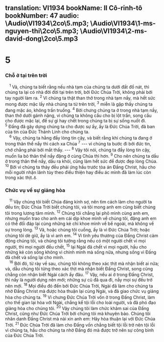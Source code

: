 translation: VI1934
bookName: II Cô-rinh-tô 
bookNumber: 47
audio: \Audio\VI1934\2co\5.mp3; \Audio\VI1934\1-ms-nguyen-thi\2co\5.mp3; \Audio\VI1934\2-ms-david-dong\2co\5.mp3
-------

<div class="title"><h1>5</h1><h3>Chỗ ở tại trên trời</h3></div>
<span class="verse 2co_5_1"> <sup>1</sup> Vả, chúng ta biết rằng nếu nhà tạm của chúng ta dưới đất đổ nát, thì chúng ta lại có nhà đời đời tại trên trời, bởi Đức Chúa Trời, không phải bởi tay người làm ra. </span>
<span class="verse 2co_5_2"><sup>2</sup> Vì chúng ta thật than thở trong nhà tạm nầy, mà hết sức mong được mặc lấy nhà chúng ta từ trên trời, </span>
<span class="verse 2co_5_3"><sup>3</sup> miễn là gặp thấy chúng ta đang mặc áo, không trần truồng. </span>
<span class="verse 2co_5_4"><sup>4</sup> Bởi chưng chúng ta ở trong nhà tạm nầy, than thở dưới gánh nặng, vì chúng ta không cầu cho bị lột trần, song cầu cho được mặc lại, để sự gì hay chết trong chúng ta bị sự sống nuốt đi. </span>
<span class="verse 2co_5_5"><sup>5</sup> Đấng đã gây dựng chúng ta cho được sự ấy, ấy là Đức Chúa Trời, đã ban của tin của Đức Thánh Linh cho chúng ta. <br/></span>
<span class="verse 2co_5_6"> <sup>6</sup> Vậy, chúng ta hằng đầy lòng tin cậy, và biết rằng khi chúng ta đang ở trong thân thể nầy thì cách xa Chúa </span>
<span class="verse 2co_5_7"><sup>7</sup> --- vì chúng ta bước đi bởi đức tin, chớ chẳng phải bởi mắt thấy. --- </span>
<span class="verse 2co_5_8"><sup>8</sup> Vậy tôi nói, chúng ta đầy lòng tin cậy, muốn lìa bỏ thân thể nầy đặng ở cùng Chúa thì hơn. </span>
<span class="verse 2co_5_9"><sup>9</sup> Cho nên chúng ta dầu ở trong thân thể nầy, dầu ra khỏi, cũng làm hết sức để được đẹp lòng Chúa. </span>
<span class="verse 2co_5_10"><sup>10</sup> Bởi vì chúng ta thảy đều phải ứng hầu trước tòa án Đấng Christ, hầu cho mỗi người nhận lãnh tùy theo điều thiện hay điều ác mình đã làm lúc còn trong xác thịt.<a data-toggle="tooltip" data-placement="bottom" title="Ro 14:10">⚓</a><br/></span>
<div class="title"><h3>Chức vụ về sự giảng hòa</h3></div>
<span class="verse 2co_5_11"> <sup>11</sup> Vậy chúng tôi biết Chúa đáng kính sợ, nên tìm cách làm cho người ta đều tin; Đức Chúa Trời biết chúng tôi, và tôi mong anh em cũng biết chúng tôi trong lương tâm mình. </span>
<span class="verse 2co_5_12"><sup>12</sup> Chúng tôi chẳng lại phô mình cùng anh em, nhưng muốn trao cho anh em cái dịp khoe mình về chúng tôi, đặng anh em có thể đối đáp lại cùng những kẻ chỉ khoe mình về bề ngoài, mà không về sự trong lòng. </span>
<span class="verse 2co_5_13"><sup>13</sup> Vả, hoặc chúng tôi cuồng, ấy là vì Đức Chúa Trời; hoặc chúng tôi dè giữ, ấy là vì anh em. </span>
<span class="verse 2co_5_14"><sup>14</sup> Vì tình yêu thương của Đấng Christ cảm động chúng tôi, và chúng tôi tưởng rằng nếu có một người chết vì mọi người, thì mọi người đều chết, </span>
<span class="verse 2co_5_15"><sup>15</sup> lại Ngài đã chết vì mọi người, hầu cho những kẻ còn sống không vì chính mình mà sống nữa, nhưng sống vì Đấng đã chết và sống lại cho mình. <br/></span>
<span class="verse 2co_5_16"> <sup>16</sup> Bởi đó, từ rày về sau, chúng tôi không theo xác thịt mà nhận biết ai nữa; và, dẫu chúng tôi từng theo xác thịt mà nhận biết Đấng Christ, song cũng chẳng còn nhận biết Ngài cách ấy đâu. </span>
<span class="verse 2co_5_17"><sup>17</sup> Vậy, nếu ai ở trong Đấng Christ, thì nấy là người dựng nên mới; những sự cũ đã qua đi, nầy mọi sự đều trở nên mới. </span>
<span class="verse 2co_5_18"><sup>18</sup> Mọi điều đó đến bởi Đức Chúa Trời, Ngài đã làm cho chúng ta nhờ Đấng Christ mà được hòa thuận lại cùng Ngài, và đã giao chức vụ giảng hòa cho chúng ta. </span>
<span class="verse 2co_5_19"><sup>19</sup> Vì chưng Đức Chúa Trời vốn ở trong Đấng Christ, làm cho thế gian lại hòa với Ngài, chẳng kể tội lỗi cho loài người, và đã phó đạo giảng hòa cho chúng tôi. </span>
<span class="verse 2co_5_20"><sup>20</sup> Vậy chúng tôi làm chức khâm sai của Đấng Christ, cũng như Đức Chúa Trời bởi chúng tôi mà khuyên bảo. Chúng tôi nhân danh Đấng Christ mà nài xin anh em: Hãy hòa thuận lại với Đức Chúa Trời. </span>
<span class="verse 2co_5_21"><sup>21</sup> Đức Chúa Trời đã làm cho Đấng vốn chẳng biết tội lỗi trở nên tội lỗi vì chúng ta, hầu cho chúng ta nhờ Đấng đó mà được trở nên sự công bình của Đức Chúa Trời. <br/></span>
